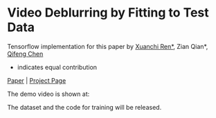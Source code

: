 # Video Deblurring by Fitting to Test Data

Tensorflow implementation for this paper by [Xuanchi Ren*](https://xuanchiren.com), Zian Qian*, [Qifeng Chen](https://cqf.io/)

* indicates equal contribution

[Paper]()  |  [Project Page](https://xuanchiren.com/pub/blur)

The demo video is shown at: 

The dataset and the code for training will be released.
